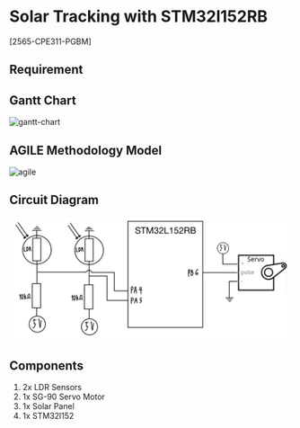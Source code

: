# Solar Tracking with STM32l152RB
[2565-CPE311-PGBM]

## Requirement


## Gantt Chart
![gantt-chart](https://drive.google.com/file/d/1WoIi7e2AqSVx_0v00TGafCAwyhVxpbcw/view?usp=share_link)

## AGILE Methodology Model
![agile](https://www.google.com/url?sa=i&url=https%3A%2F%2Feoiinconnect.com%2Fwhat-is-agile-methodology%2F&psig=AOvVaw2F9sLRuQn4ffsnygJzJpdV&ust=1674974078789000&source=images&cd=vfe&ved=0CBAQjRxqFwoTCLC4t-rS6fwCFQAAAAAdAAAAABAY)

## Circuit Diagram
![gantt-chart](https://github.com/PotatoBooks/2565-CPE311-PGBM/blob/main/CircuitDiagram.png)

## Components
1. 2x LDR Sensors
2. 1x SG-90 Servo Motor
3. 1x Solar Panel
4. 1x STM32l152
